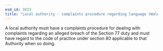 ```yaml
---
esd_id: 3033
title: "Local authority - complaints procedure regarding language (Wales)"
---
```


A local authority must have a complaints procedure for dealing with complaints regarding an alleged breach of the Section 77 duty and must have regard to the code of practice under section 80 applicable to that Authority when so doing.

